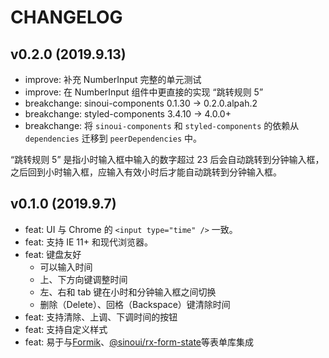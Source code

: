 # CHANGELOG

## v0.2.0 (2019.9.13)

- improve: 补充 NumberInput 完整的单元测试
- improve: 在 NumberInput 组件中更直接的实现 “跳转规则 5”
- breakchange: sinoui-components 0.1.30 -> 0.2.0.alpah.2
- breakchange: styled-components 3.4.10 -> 4.0.0+
- breakchange: 将 `sinoui-components` 和 `styled-components` 的依赖从 `dependencies` 迁移到 `peerDependencies` 中。

“跳转规则 5” 是指小时输入框中输入的数字超过 23 后会自动跳转到分钟输入框，之后回到小时输入框，应输入有效小时后才能自动跳转到分钟输入框。

## v0.1.0 (2019.9.7)

- feat: UI 与 Chrome 的 `<input type="time" />` 一致。
- feat: 支持 IE 11+ 和现代浏览器。
- feat: 键盘友好
  - 可以输入时间
  - 上、下方向键调整时间
  - 左、右和 tab 键在小时和分钟输入框之间切换
  - 删除（Delete）、回格（Backspace）键清除时间
- feat: 支持清除、上调、下调时间的按钮
- feat: 支持自定义样式
- feat: 易于与[Formik](https://jaredpalmer.com/formik/)、[@sinoui/rx-form-state](https://sinoui.github.io/sinoui-forms-library/)等表单库集成
